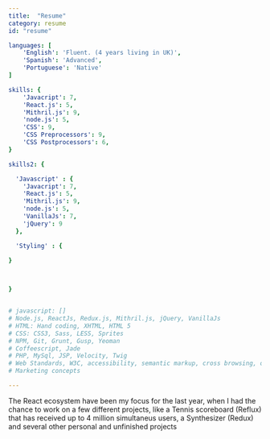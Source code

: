 ```yaml
---
title:  "Resume"
category: resume
id: "resume"

languages: [
    'English': 'Fluent. (4 years living in UK)',
    'Spanish': 'Advanced',
    'Portuguese': 'Native'
]

skills: {
    'Javacript': 7,
    'React.js': 5,
    'Mithril.js': 9,
    'node.js': 5,
    'CSS': 9,
    'CSS Preprocessors': 9,
    'CSS Postprocessors': 6,
}

skills2: {

  'Javascript' : {
    'Javacript': 7,
    'React.js': 5,
    'Mithril.js': 9,
    'node.js': 5,
    'VanillaJs': 7,
    'jQuery': 9
  },

  'Styling' : {
  
}



}


# javascript: []
# Node.js, ReactJs, Redux.js, Mithril.js, jQuery, VanillaJs
# HTML: Hand coding, XHTML, HTML 5
# CSS: CSS3, Sass, LESS, Sprites
# NPM, Git, Grunt, Gusp, Yeoman
# Coffeescript, Jade
# PHP, MySql, JSP, Velocity, Twig
# Web Standards, W3C, accessibility, semantic markup, cross browsing, optimisation, SEO, tableless, image and CSS sprites, regular expressions, agile development (Scrum concepts)
# Marketing concepts

---
```

The React ecosystem have been my focus for the last year, when I had the chance to work on a few different projects, like a Tennis scoreboard (Reflux) that has received up to 4 million simultaneus users, a Synthesizer (Redux) and several other personal and unfinished projects